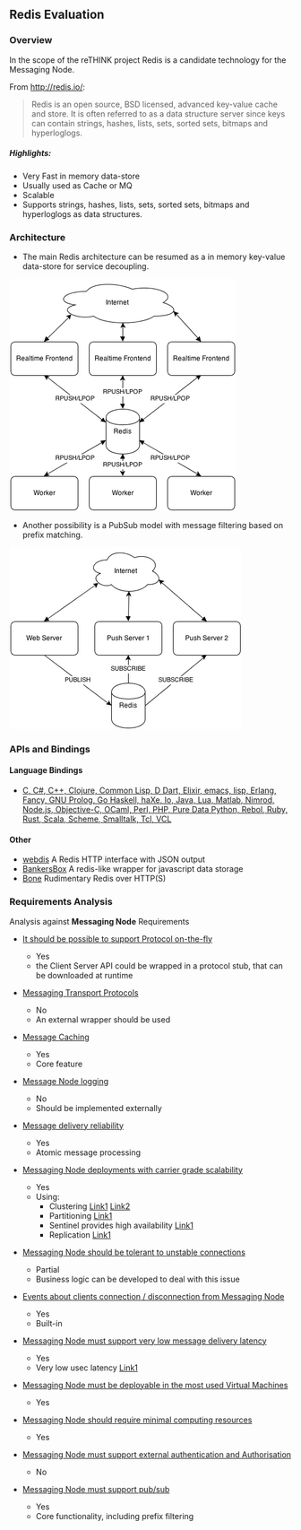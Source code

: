 
## Redis Evaluation

### Overview

In the scope of the reTHINK project Redis is a candidate technology for the Messaging Node.

From http://redis.io/:
> Redis is an open source, BSD licensed, advanced key-value cache and store. It is often referred to as a data structure server since keys can contain strings, hashes, lists, sets, sorted sets, bitmaps and hyperloglogs.

##### Highlights:

* Very Fast in memory data-store
* Usually used as Cache or MQ
* Scalable
* Supports strings, hashes, lists, sets, sorted sets, bitmaps and hyperloglogs as data structures.

### Architecture

* The main Redis architecture can be resumed as a in memory key-value data-store for service decoupling.

![image](redis_as_cache.png)

* Another possibility is a PubSub model with message filtering based on prefix matching.

![image](redis_pubsub.png)

### APIs and Bindings

#### Language Bindings

* [C, C#, C++, Clojure, Common Lisp, D Dart, Elixir, emacs, lisp, Erlang, Fancy, GNU Prolog, Go Haskell, haXe, Io, Java, Lua, Matlab, Nimrod, Node.js, Objective-C, OCaml, Perl, PHP, Pure Data Python, Rebol, Ruby, Rust, Scala, Scheme, Smalltalk, Tcl, VCL](http://redis.io/clients)

#### Other

* [webdis](https://github.com/nicolasff/webdis) A Redis HTTP interface with JSON output
* [BankersBox](https://github.com/twilio/BankersBox) A redis-like wrapper for javascript data storage
* [Bone](https://github.com/solutious/bone) Rudimentary Redis over HTTP(S)


### Requirements Analysis

Analysis against **Messaging Node** Requirements

* [It should be possible to support Protocol on-the-fly](https://github.com/reTHINK-project/core-framework/issues/21)
  * Yes
  * the Client Server API could be wrapped in a protocol stub, that can be downloaded at runtime

* [Messaging Transport Protocols](https://github.com/reTHINK-project/core-framework/issues/20)
  * No
  * An external wrapper should be used
   
* [Message Caching](https://github.com/reTHINK-project/core-framework/issues/19)
  * Yes
  * Core feature

* [Message Node logging](https://github.com/reTHINK-project/core-framework/issues/18)
  * No
  * Should be implemented externally

* [Message delivery reliability](https://github.com/reTHINK-project/core-framework/issues/17)
  * Yes
  * Atomic message processing

* [Messaging Node deployments with carrier grade scalability](https://github.com/reTHINK-project/core-framework/issues/16)
  * Yes
  * Using:
    * Clustering [Link1](http://redis.io/topics/cluster-tutorial) [Link2](http://redis.io/topics/cluster-spec)
    * Partitioning [Link1](http://redis.io/topics/partitioning)
    * Sentinel provides high availability [Link1](http://redis.io/topics/sentinel)
    * Replication [Link1](http://redis.io/topics/replication)

* [Messaging Node should be tolerant to unstable connections](https://github.com/reTHINK-project/core-framework/issues/15)
  * Partial
  * Business logic can be developed to deal with this issue

* [Events about clients connection / disconnection from Messaging Node](https://github.com/reTHINK-project/core-framework/issues/14)
  * Yes
  * Built-in

* [Messaging Node must support very low message delivery latency](https://github.com/reTHINK-project/core-framework/issues/13)
  * Yes
  * Very low usec latency [Link1](http://redis.io/topics/benchmarks)

* [Messaging Node must be deployable in the most used Virtual Machines](https://github.com/reTHINK-project/core-framework/issues/12)
  * Yes

* [Messaging Node should require minimal computing resources](https://github.com/reTHINK-project/core-framework/issues/11)
  * Yes

* [Messaging Node must support external authentication and Authorisation](https://github.com/reTHINK-project/core-framework/issues/10)
  * No

* [Messaging Node must support pub/sub](https://github.com/reTHINK-project/core-framework/issues/9)
  * Yes
  * Core functionality, including prefix filtering
